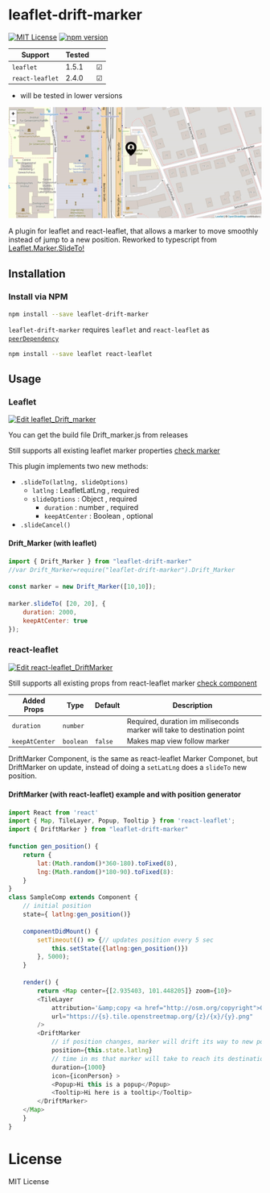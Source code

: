 # leaflet-drift-marker

[![MIT License](https://img.shields.io/badge/license-MIT-brightgreen.svg?style=plastic)](http://opensource.org/licenses/MIT)
[![npm version](https://img.shields.io/badge/npm-v1.0.0-green.svg?style=plastic)](https://www.npmjs.com/package/leaflet-drift-marker)


Support        | Tested |       |     
-------------- | ------ |-------| 
`leaflet`      | 1.5.1  |&#9745;|
`react-leaflet`| 2.4.0  |&#9745;|
* will be tested in lower versions

!["IMG"](./docs/drift_marker.gif "example")

A plugin for leaflet and react-leaflet, that allows a marker to move smoothly instead of jump to a new position. Reworked to typescript from [Leaflet.Marker.SlideTo!](https://gitlab.com/IvanSanchez/Leaflet.Marker.SlideTo)



## Installation

### Install via NPM

```bash
npm install --save leaflet-drift-marker
```

`leaflet-drift-marker` requires `leaflet` and `react-leaflet` as [`peerDependency`](https://docs.npmjs.com/files/package.json#peerdependencies)

```bash
npm install --save leaflet react-leaflet
```


## Usage

### Leaflet

[![Edit leaflet_Drift_marker](https://codesandbox.io/static/img/play-codesandbox.svg)](https://codesandbox.io/s/leafletdriftmarker-qemry?fontsize=14)

You can get the build file Drift_marker.js from releases

Still supports all existing leaflet marker properties [check marker](https://leafletjs.com/reference-1.5.0.html#marker)

This plugin implements two new methods:  
* `.slideTo(latlng, slideOptions)` 
    * `latlng` : LeafletLatLng , required  
    * `slideOptions` : Object , required  
        * `duration` : number , required
        * `keepAtCenter` : Boolean , optional 
* `.slideCancel()` 


#### Drift_Marker (with leaflet) 

```javascript
import { Drift_Marker } from "leaflet-drift-marker"
//var Drift_Marker=require("leaflet-drift-marker").Drift_Marker

const marker = new Drift_Marker([10,10]);

marker.slideTo(	[20, 20], {
	duration: 2000,
	keepAtCenter: true
});

```

### react-leaflet

[![Edit react-leaflet_DriftMarker](https://codesandbox.io/static/img/play-codesandbox.svg)](https://codesandbox.io/s/react-leaflet-fm1r3?fontsize=14)

Still supports all existing props from react-leaflet marker [check component](https://react-leaflet.js.org/docs/en/components#marker)

Added Props   | Type     | Default | Description
------------- | -------- | ------- | -------------
`duration`    | `number` | ` `    | Required, duration im miliseconds marker will take to destination point
`keepAtCenter`| `boolean`| `false`    | Makes map view follow marker

DriftMarker Component, is the same as react-leaflet Marker Componet, but DriftMarker on update, instead of doing a `setLatLng` does a `slideTo` new position.  

#### DriftMarker (with react-leaflet) example and with position generator

```javascript
import React from 'react'
import { Map, TileLayer, Popup, Tooltip } from 'react-leaflet';
import { DriftMarker } from "leaflet-drift-marker"

function gen_position() {
    return {
        lat:(Math.random()*360-180).toFixed(8),
        lng:(Math.random()*180-90).toFixed(8):
    }
}
class SampleComp extends Component {
    // initial position
    state={ latlng:gen_position()}

    componentDidMount() {
        setTimeout(() => {// updates position every 5 sec
            this.setState({latlng:gen_position()})
        }, 5000);
    }

    render() {
        return <Map center={[2.935403, 101.448205]} zoom={10}>
        <TileLayer
            attribution='&amp;copy <a href="http://osm.org/copyright">OpenStreetMap</a> contributors'
            url="https://{s}.tile.openstreetmap.org/{z}/{x}/{y}.png"
        />
        <DriftMarker
            // if position changes, marker will drift its way to new position
            position={this.state.latlng}
            // time in ms that marker will take to reach its destination
            duration={1000}
            icon={iconPerson} >
            <Popup>Hi this is a popup</Popup>
            <Tooltip>Hi here is a tooltip</Tooltip>
        </DriftMarker>
    </Map>
    }
}
```

# License

MIT License
